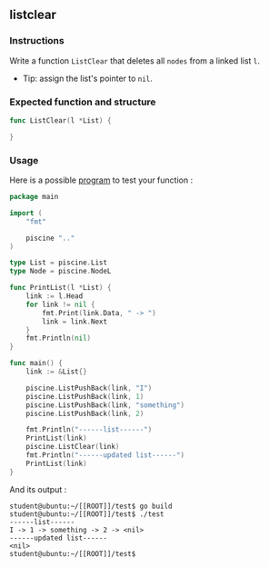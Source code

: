 ## listclear

### Instructions

Write a function `ListClear` that deletes all `nodes` from a linked list `l`.

-   Tip: assign the list's pointer to `nil`.

### Expected function and structure

```go
func ListClear(l *List) {

}
```

### Usage

Here is a possible [program](TODO-LINK) to test your function :

```go
package main

import (
	"fmt"

	piscine ".."
)

type List = piscine.List
type Node = piscine.NodeL

func PrintList(l *List) {
	link := l.Head
	for link != nil {
		fmt.Print(link.Data, " -> ")
		link = link.Next
	}
	fmt.Println(nil)
}

func main() {
	link := &List{}

	piscine.ListPushBack(link, "I")
	piscine.ListPushBack(link, 1)
	piscine.ListPushBack(link, "something")
	piscine.ListPushBack(link, 2)

	fmt.Println("------list------")
	PrintList(link)
	piscine.ListClear(link)
	fmt.Println("------updated list------")
	PrintList(link)
}
```

And its output :

```console
student@ubuntu:~/[[ROOT]]/test$ go build
student@ubuntu:~/[[ROOT]]/test$ ./test
------list------
I -> 1 -> something -> 2 -> <nil>
------updated list------
<nil>
student@ubuntu:~/[[ROOT]]/test$
```
